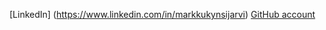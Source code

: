 [LinkedIn] (https://www.linkedin.com/in/markkukynsijarvi)
[GitHub account](https://github.com/markkukynsijarvi)


